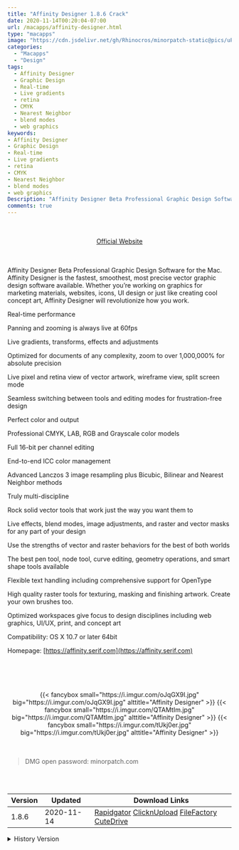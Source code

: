 ```yaml
---
title: "Affinity Designer 1.8.6 Crack"
date: 2020-11-14T00:20:04-07:00
url: /macapps/affinity-designer.html
type: "macapps"
image: "https://cdn.jsdelivr.net/gh/Rhinocros/minorpatch-static@pics/uPic/MCR3pn.png"
categories:
  - "Macapps"
  - "Design"
tags:
  - Affinity Designer
  - Graphic Design
  - Real-time
  - Live gradients
  - retina
  - CMYK
  - Nearest Neighbor
  - blend modes
  - web graphics
keywords:
- Affinity Designer
- Graphic Design
- Real-time
- Live gradients
- retina
- CMYK
- Nearest Neighbor
- blend modes
- web graphics
Description: "Affinity Designer Beta Professional Graphic Design Software for the Mac. Affinity Designer is the fastest, smoothest, most precise vector graphic design software available"
comments: true
---
```


<br/>
<br/>
<center>
<a href="https://affinity.serif.com" target="blank"><div class="border px-4 border-blue-500 rounded-lg transition duration-500 
    ease-in-out w-48 text-lg text-blue-500 text-center hover:bg-blue-500 hover:text-white">
  Official Website 
</div></a>
</center>
<br/>
<br/>

Affinity Designer Beta Professional Graphic Design Software for the Mac. Affinity Designer is the fastest, smoothest, most precise vector graphic design software available. Whether you’re working on graphics for marketing materials, websites, icons, UI design or just like creating cool concept art, Affinity Designer will revolutionize how you work.



Real-time performance

Panning and zooming is always live at 60fps

Live gradients, transforms, effects and adjustments

Optimized for documents of any complexity, zoom to over 1,000,000% for absolute precision

Live pixel and retina view of vector artwork, wireframe view, split screen mode

Seamless switching between tools and editing modes for frustration-free design

Perfect color and output



Professional CMYK, LAB, RGB and Grayscale color models

Full 16-bit per channel editing

End-to-end ICC color management

Advanced Lanczos 3 image resampling plus Bicubic, Bilinear and Nearest Neighbor methods

Truly multi-discipline



Rock solid vector tools that work just the way you want them to

Live effects, blend modes, image adjustments, and raster and vector masks for any part of your design

Use the strengths of vector and raster behaviors for the best of both worlds

The best pen tool, node tool, curve editing, geometry operations, and smart shape tools available

Flexible text handling including comprehensive support for OpenType

High quality raster tools for texturing, masking and finishing artwork. Create your own brushes too.

Optimized workspaces give focus to design disciplines including web graphics, UI/UX, print, and concept art

Compatibility: OS X 10.7 or later 64bit

Homepage: [https://affinity.serif.com](https://affinity.serif.com)

<br/>
<br/>
<script async src="https://pagead2.googlesyndication.com/pagead/js/adsbygoogle.js"></script>
<ins class="adsbygoogle"
     style="display:block; text-align:center;"
     data-ad-layout="in-article"
     data-ad-format="fluid"
     data-ad-client="ca-pub-8746275014476192"
     data-ad-slot="5144997159"></ins>
<script>
     (adsbygoogle = window.adsbygoogle || []).push({});
</script>
<br/>
<br/>


<center>
<div class="w-full grid grid-cols-3 flex gap-2">
{{< fancybox small="https://i.imgur.com/oJqGX9I.jpg" big="https://i.imgur.com/oJqGX9I.jpg" alttitle="Affinity Designer" >}}
{{< fancybox small="https://i.imgur.com/QTAMtIm.jpg" big="https://i.imgur.com/QTAMtIm.jpg" alttitle="Affinity Designer" >}}
{{< fancybox small="https://i.imgur.com/tUkj0er.jpg" big="https://i.imgur.com/tUkj0er.jpg" alttitle="Affinity Designer" >}}
</div>
</center>

<br/>
<br/>


> DMG open password: minorpatch.com

<br/>

<br/>
<div id="history_version" class="history_version">

| Version | Updated | Download Links |
| ---- | ---- | ---- |
| 1.8.6 | 2020-11-14 | [Rapidgator](https://ouo.io/0BQ8ZC)   [ClicknUpload](https://ouo.io/PKpAHv)   [FileFactory](https://ouo.io/LBxsW9)   [CuteDrive](https://ouo.io/54yltj) |
<details>
<summary>History Version</summary>

| Version | Updated | Download Links |
| ---- | ---- | ---- |
| 1.9.0.801 | 2020-10-18 | [UsersCloud](https://ouo.io/98aty5)   [ClicknUpload](https://ouo.io/gkjsvR)   [FileFactory](https://ouo.io/JeYJ13)   [CuteDrive](https://ouo.io/Be3hIL) |
| 1.9.0.3 | 2020-10-15 | [UsersCloud](https://ouo.io/nz9rjE)   [ClicknUpload](https://ouo.io/1ERKYY)   [FileFactory](https://ouo.io/gFxLJM)   [CuteDrive](https://ouo.io/4IeiTm) |
| 1.9.0.2 | 2020-09-21 | [UsersCloud](https://ouo.io/WAY0MX5)   [ClicknUpload](https://ouo.io/1geHwX)   [FileFactory](https://ouo.io/mWz4Yz)   [CuteDrive](https://ouo.io/yhm9Fcs) |
| 1.8.4 | 2020-08-05 | [UsersCloud](https://ouo.io/pu857IB)   [ClicknUpload](https://ouo.io/iXJva4l)   [FileFactory](https://ouo.io/ha03DJ)   [CuteDrive](https://ouo.io/MR4YQ0V) |
| 1.8.4.3 | 2020-07-02 | [UsersCloud](https://ouo.io/njDfji)   [ClicknUpload](https://ouo.io/2SxduW)   [FileFactory](https://ouo.io/2SxduW)   [CuteDrive](https://ouo.io/lXkUiVz) |
| 1.8.3 | 2020-04-03 | [UsersCloud](https://ouo.io/5Bf17S)   [ClicknUpload](https://ouo.io/ynDlfFk)   [FileFactory](https://ouo.io/8ob8XOY)   [CuteDrive](https://ouo.io/8ob8XOY) |
| 1.8.3.1 | 2020-03-29 | [UsersCloud](https://ouo.io/5E3Fk0)   [ClicknUpload](https://ouo.io/4B4njy)   [FileFactory](https://ouo.io/zOPFhff)   [CuteDrive](https://ouo.io/CF2Q63B) |
| 1.8.2 | 2020-03-17 | [UsersCloud](https://ouo.io/GsiHPD)   [ClicknUpload](https://ouo.io/p0aLJnJ)   [FileFactory](https://ouo.io/MTubkm)   [CuteDrive](https://ouo.io/g9NA85) |
| 1.8.2.4 | 2020-03-15 | [UsersCloud](https://ouo.io/kQLvUm)   [ClicknUpload](https://ouo.io/bWFv2Y)   [FileFactory](https://ouo.io/YFhcYK)   [CuteDrive](https://ouo.io/mkBWPr) |
| 1.8.2.1 | 2020-03-08 | [UsersCloud](https://ouo.io/TihCFT3)   [ClicknUpload](https://ouo.io/0vbqii)   [FileFactory](https://ouo.io/7kNLLB)   [CuteDrive](https://ouo.io/RYNi2Jh) |
| 1.8.1 | 2020-02-28 | [UsersCloud](https://ouo.io/8EWO7U)   [ClicknUpload](https://ouo.io/H86PUz)   [FileFactory](https://ouo.io/n5r6NiB)   [CuteDrive](https://ouo.io/IonxdT) |
| 1.8.0 | 2020-02-27 | [UsersCloud](https://ouo.io/AMZ5yP)   [ClicknUpload](https://ouo.io/eABlpu)   [FileFactory](https://ouo.io/Rq1nF3)   [CuteDrive](https://ouo.io/aDIKMm) |
| 1.8.0.5 | 2020-02-20 | [UsersCloud](https://ouo.io/Bi9AOA)   [ClicknUpload](https://ouo.io/K1t5as)   [Mega](https://ouo.io/8Khuvd)   [CuteDrive](https://ouo.io/yURUzlW) |
</details>

</div>
